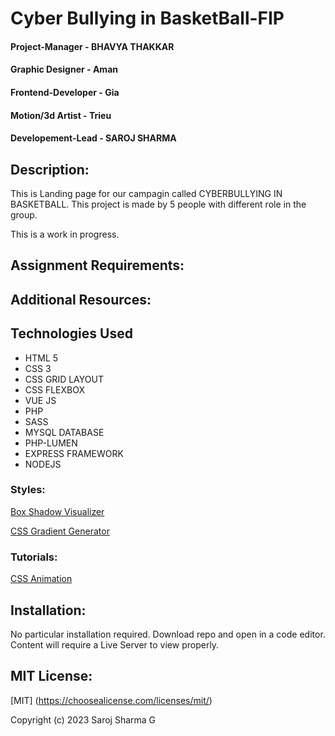 

# Cyber Bullying in BasketBall-FIP
#### Project-Manager - BHAVYA THAKKAR 
#### Graphic Designer - Aman 
#### Frontend-Developer - Gia 
#### Motion/3d Artist - Trieu 
#### Developement-Lead - SAROJ SHARMA 

## Description:

This is Landing page for our campagin called CYBERBULLYING IN BASKETBALL. This project is made by 5 people with different role in the group.

This is a work in progress. 

## Assignment Requirements:

## Additional Resources:

## Technologies Used

* HTML 5
* CSS 3
* CSS GRID LAYOUT
* CSS FLEXBOX
* VUE JS
* PHP
* SASS 
* MYSQL DATABASE
* PHP-LUMEN
* EXPRESS FRAMEWORK
* NODEJS 

### Styles:
[Box Shadow Visualizer](https://www.cssmatic.com/box-shadow 'CSSMatic')

[CSS Gradient Generator](https://cssgradient.io/ 'CSSGradient.io') 

### Tutorials:
[CSS Animation](https://developer.mozilla.org/en-US/docs/Web/CSS/animation 'MDN web docs')


## Installation:

No particular installation required. Download repo and open in a code editor. Content will require a Live Server to view properly.


## MIT License:
[MIT] (https://choosealicense.com/licenses/mit/) 

Copyright (c) 2023 Saroj Sharma G